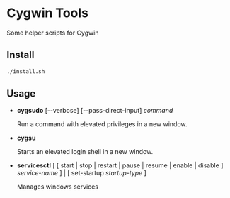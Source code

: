 # Cygwin Tools

Some helper scripts for Cygwin

## Install

```bash
./install.sh
```

## Usage

* **cygsudo** [--verbose] [--pass-direct-input] *command*

	Run a command with elevated privileges in a new window.

* **cygsu**

	Starts an elevated login shell in a new window.

* **servicesctl** [ [ start | stop | restart | pause | resume | enable | disable ] *service-name* ] | [ set-startup *startup-type* ]

	Manages windows services

